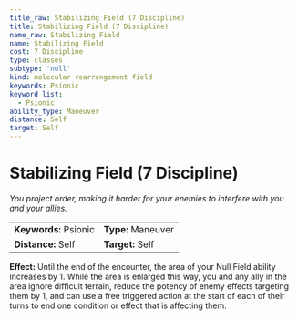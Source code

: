 ```yaml
---
title_raw: Stabilizing Field (7 Discipline)
title: Stabilizing Field (7 Discipline)
name_raw: Stabilizing Field
name: Stabilizing Field
cost: 7 Discipline
type: classes
subtype: 'null'
kind: molecular rearrangement field
keywords: Psionic
keyword_list:
  - Psionic
ability_type: Maneuver
distance: Self
target: Self
---
```


# Stabilizing Field (7 Discipline)

*You project order, making it harder for your enemies to interfere with you and your allies.*

|                       |                    |
| :-------------------- | :----------------- |
| **Keywords:** Psionic | **Type:** Maneuver |
| **Distance:** Self    | **Target:** Self   |

**Effect:** Until the end of the encounter, the area of your Null Field ability increases by 1. While the area is enlarged this way, you and any ally in the area ignore difficult terrain, reduce the potency of enemy effects targeting them by 1, and can use a free triggered action at the start of each of their turns to end one condition or effect that is affecting them.
